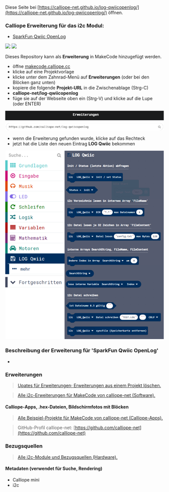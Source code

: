 
Diese Seite bei [https://calliope-net.github.io/log-qwiicopenlog/](https://calliope-net.github.io/log-qwiicopenlog/) öffnen.

### Calliope Erweiterung für das i2c Modul:

* [SparkFun Qwiic OpenLog](https://www.sparkfun.com/products/15164)

![](https://cdn.sparkfun.com//assets/parts/1/3/5/5/4/15164-SparkFun_Qwiic_OpenLog-01.jpg)
![](https://cdn.sparkfun.com//assets/parts/1/3/5/5/4/15164-SparkFun_Qwiic_OpenLog-03.jpg)

Dieses Repository kann als **Erweiterung** in MakeCode hinzugefügt werden.

* öffne [makecode.calliope.cc](https://makecode.calliope.cc)
* klicke auf eine Projektvorlage
* klicke unter dem Zahnrad-Menü auf **Erweiterungen** (oder bei den Blöcken ganz unten)
* kopiere die folgende **Projekt-URL** in die Zwischenablage (Strg-C)
* **calliope-net/log-qwiicopenlog**
* füge sie auf der Webseite oben ein (Strg-V) und klicke auf die Lupe (oder ENTER)

![](erweiterung-laden.png)

* wenn die Erweiterung gefunden wurde, klicke auf das Rechteck
* jetzt hat die Liste den neuen Eintrag **LOG Qwiic** bekommen

![](blocks.png)

### Beschreibung der Erweiterung für 'SparkFun Qwiic OpenLog'

*


### Erweiterungen

> [Upates für Erweiterungen; Erweiterungen aus einem Projekt löschen.](https://calliope-net.github.io/i2c-test#updates)

> [Alle i2c-Erweiterungen für MakeCode von calliope-net (Software).](https://calliope-net.github.io/i2c-test#erweiterungen)

#### Calliope-Apps, .hex-Dateien, Bildschirmfotos mit Blöcken

> [Alle Beispiel-Projekte für MakeCode von calliope-net (Calliope-Apps).](https://calliope-net.github.io/i2c-test#programmierbeispiele)

> GitHub-Profil calliope-net: [https://github.com/calliope-net](https://github.com/calliope-net)

### Bezugsquellen

> [Alle i2c-Module und Bezugsquellen (Hardware).](https://calliope-net.github.io/i2c-test#bezugsquellen)

#### Metadaten (verwendet für Suche, Rendering)

* Calliope mini
* i2c
